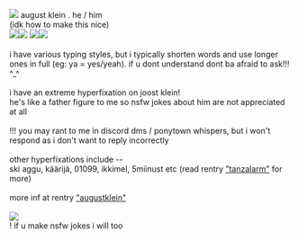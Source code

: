![](https://pixels.crd.co/assets/images/gallery24/6b9c6cc1.gif?v=99d3974e) august klein . he / him
<br> (idk how to make this nice)
<br> ![](https://autism.crd.co/assets/images/gallery04/0de056be_original.jpg?v=1be2f3c4)![](https://autism.crd.co/assets/images/gallery04/0de056be_original.jpg?v=1be2f3c4) ![](https://i.postimg.cc/zBXHnMdZ/ocean-gay-flag-20px-7-stripes.png)![](https://i.postimg.cc/zBXHnMdZ/ocean-gay-flag-20px-7-stripes.png)
<br>
<br> i have various typing styles, but i typically shorten words and use longer ones in full (eg: ya = yes/yeah). if u dont understand dont ba afraid to ask!!! ^_^
<br>
<br> i have an extreme hyperfixation on joost klein!
<br> he's like a father figure to me so nsfw jokes about him are not appreciated at all
<br>
<br> !!! you may rant to me in discord dms / ponytown whispers, but i won't respond as i don't want to reply incorrectly
<br>
<br> other hyperfixations include --
<br> ski aggu, käärijä, 01099, ikkimel, 5miinust etc (read rentry ["tanzalarm"](https://rentry.co/tanzalarm) for more)
<br>
<br> more inf at rentry ["augustklein"](https://rentry.co/augustklein)
<br>
<br> ![](https://i.imgur.com/c5QjHX8.jpeg)
<br> ! if u make nsfw jokes i will too
<!---
ey bro wyd here
--->
